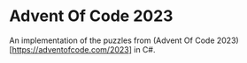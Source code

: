 # Advent Of Code 2023

An implementation of the puzzles from (Advent Of Code 2023)[https://adventofcode.com/2023] in C#.
